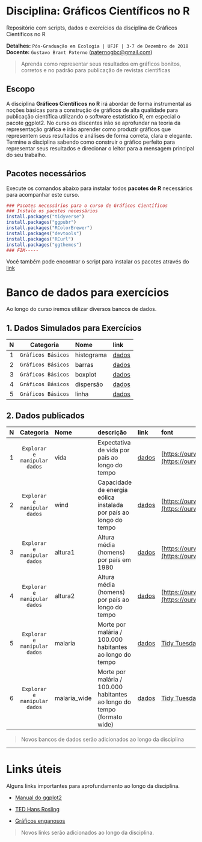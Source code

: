 # Disciplina: Gráficos Científicos no R 

Repositório com scripts, dados e exercícios da disciplina de Gráficos Científicos no R  

__Detalhes:__ `Pós-Graduação em Ecologia | UFJF | 3-7 de Dezembro de 2018`  
__Docente:__ `Gustavo Brant Paterno` (paternogbc@gmail.com)

> Aprenda como representar seus resultados em gráficos bonitos, corretos e no padrão para
publicação de revistas científicas

## Escopo 

A disciplina __Gráficos Científicos no R__ irá abordar de forma instrumental as noções básicas para a construção de gráficos de alta qualidade para publicação científica utilizando o software estatístico R, em especial o pacote ggplot2. No curso os discentes irão se aprofundar na teoria da representação gráfica e irão aprender como produzir gráficos que representem seus resultados e análises de forma correta, clara e elegante. Termine a disciplina sabendo como construir o gráfico perfeito para representar seus resultados e direcionar o leitor para a mensagem principal do seu trabalho.


## Pacotes necessários

Execute os comandos abaixo para instalar todos __pacotes de R__ necessários para acompanhar este curso.

``` r
### Pacotes necessários para o curso de Gráficos Científicos
### Instale os pacotes necessários
install.packages("tidyverse")
install.packages("ggpubr")
install.packages("RColorBrewer")
install.packages("devtools")
install.packages("RCurl")
install.packages("ggthemes")
### FIM-----
```

Você também pode encontrar o script para instalar os pacotes através do [link](https://github.com/paternogbc/curso-graficos-ufjf/blob/master/R/pacotes%20necessários.R)

# Banco de dados para exercícios

Ao longo do curso iremos utilizar diversos bancos de dados.

## 1. Dados Simulados para Exercícios

| N |  Categoria | Nome | link |
| :---: | :---: | :--- | :--- | 
| 1 | `Gráficos Básicos` | histograma | [dados](https://github.com/paternogbc/curso-graficos-ufjf/blob/master/dados/histograma.csv) | 
| 2 | `Gráficos Básicos` | barras | [dados](https://github.com/paternogbc/curso-graficos-ufjf/blob/master/dados/barras.csv) | 
| 3 | `Gráficos Básicos` | boxplot | [dados](https://github.com/paternogbc/curso-graficos-ufjf/blob/master/dados/boxplot.csv) | 
| 4 | `Gráficos Básicos` | dispersão | [dados](https://github.com/paternogbc/curso-graficos-ufjf/blob/master/dados/dispers%C3%A3o.csv) | 
| 5 | `Gráficos Básicos` | linha | [dados](https://github.com/paternogbc/curso-graficos-ufjf/blob/master/dados/linha.csv) |

## 2. Dados publicados

| N |  Categoria | Nome | descrição | link | font |
| :---: | :---: | :--- | :--- | :--- | :--- | 
| 1 | `Explorar e manipular dados` | vida | Expectativa de vida por país ao longo do tempo |  [dados](https://github.com/paternogbc/curso-graficos-ufjf/blob/master/dados/vida.csv) | [https://ourworldindata.org](https://ourworldindata.org) |
| 2 | `Explorar e manipular dados` | wind | Capacidade de energia eólica instalada por país ao longo do tempo |  [dados](https://github.com/paternogbc/curso-graficos-ufjf/blob/master/dados/wind.csv) |  [https://ourworldindata.org](https://ourworldindata.org) |
 3 | `Explorar e manipular dados` | altura1 | Altura média (homens) por país em 1980 |  [dados](https://github.com/paternogbc/curso-graficos-ufjf/blob/master/dados/altura1.csv) |  [https://ourworldindata.org](https://ourworldindata.org) |
 4 | `Explorar e manipular dados` | altura2 | Altura média (homens) por país ao longo do tempo |  [dados](https://github.com/paternogbc/curso-graficos-ufjf/blob/master/dados/altura2.csv) |  [https://ourworldindata.org](https://ourworldindata.org) |
5 | `Explorar e manipular dados` | malaria | Morte por malária / 100.000 habitantes ao longo do tempo |  [dados](https://github.com/paternogbc/curso-graficos-ufjf/blob/master/dados/malaria.csv) |  [Tidy Tuesday](https://github.com/rfordatascience/tidytuesday) |
6 | `Explorar e manipular dados` | malaria_wide | Morte por malária / 100.000 habitantes ao longo do tempo (formato wide)|  [dados](https://github.com/paternogbc/curso-graficos-ufjf/blob/master/dados/malaria_wide.csv) |  [Tidy Tuesday](https://github.com/rfordatascience/tidytuesday) |

> Novos bancos de dados serão adicionados ao longo da disciplina

*** 

# Links úteis

Alguns links importantes para aprofundamento ao longo da disciplina.

* [Manual do ggplot2](https://ggplot2.tidyverse.org)

* [TED Hans Rosling](https://www.ted.com/talks/hans_rosling_at_state#t-378798)

* [Gráficos enganosos](https://en.wikipedia.org/wiki/Misleading_graph)

> Novos links serão adicionados ao longo da disciplina.